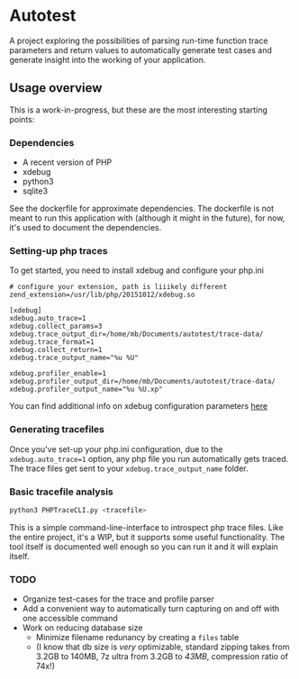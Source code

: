 # Autotest

A project exploring the possibilities of parsing run-time function trace parameters and return values to automatically generate test cases and generate insight into the working of your application.

## Usage overview

This is a work-in-progress, but these are the most interesting starting points:

### Dependencies

* A recent version of PHP
* xdebug
* python3
* sqlite3

See the dockerfile for approximate dependencies.
The dockerfile is not meant to run this application with (although it might in the future), for now, it's used to document the dependencies.

### Setting-up php traces

To get started, you need to install xdebug and configure your php.ini

```
# configure your extension, path is liiikely different
zend_extension=/usr/lib/php/20151012/xdebug.so

[xdebug]
xdebug.auto_trace=1
xdebug.collect_params=3
xdebug.trace_output_dir=/home/mb/Documents/autotest/trace-data/
xdebug.trace_format=1
xdebug.collect_return=1
xdebug.trace_output_name="%u %U"

xdebug.profiler_enable=1
xdebug.profiler_output_dir=/home/mb/Documents/autotest/trace-data/
xdebug.profiler_output_name="%u %U.xp"
```

You can find additional info on xdebug configuration parameters [here](https://xdebug.org/docs/all_settings)

### Generating tracefiles

Once you've set-up your php.ini configuration, due to the `xdebug.auto_trace=1` option, any php file you run automatically gets traced. The trace files get sent to your `xdebug.trace_output_name` folder.

### Basic tracefile analysis

```sh
python3 PHPTraceCLI.py <tracefile>
```

This is a simple command-line-interface to introspect php trace files. Like the entire project, it's a WIP, but it supports some useful functionality. The tool itself is documented well enough so you can run it and it will explain itself.

### TODO

* Organize test-cases for the trace and profile parser
* Add a convenient way to automatically turn capturing on and off with one accessible command
* Work on reducing database size
  * Minimize filename redunancy by creating a `files` table
  * (I know that db size is _very_ optimizable, standard zipping takes from 3.2GB to 140MB, 7z ultra from 3.2GB to _43MB_, compression ratio of 74x!)
